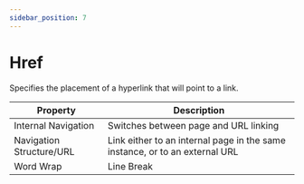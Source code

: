 ```yaml
---
sidebar_position: 7
---
```

# Href

Specifies the placement of a hyperlink that will point to a link.

| **Property** | **Description** |
| --- | --- |
| Internal Navigation | Switches between page and URL linking |
| Navigation Structure/URL | Link either to an internal page in the same instance, or to an external URL |
| Word Wrap | Line Break |
